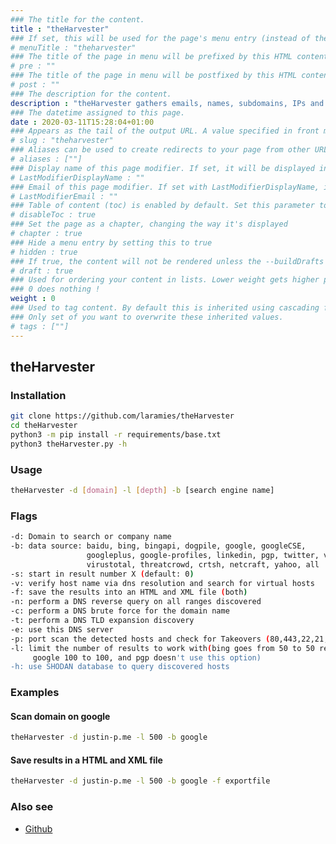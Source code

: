 ```yaml
---
### The title for the content.
title : "theHarvester"
### If set, this will be used for the page's menu entry (instead of the `title` attribute)
# menuTitle : "theharvester"
### The title of the page in menu will be prefixed by this HTML content
# pre : ""
### The title of the page in menu will be postfixed by this HTML content
# post : ""
### The description for the content.
description : "theHarvester gathers emails, names, subdomains, IPs and URLs using multiple public data sources."
### The datetime assigned to this page.
date : 2020-03-11T15:28:04+01:00
### Appears as the tail of the output URL. A value specified in front matter will override the segment of the URL based on the filename.
# slug : "theharvester"
### Aliases can be used to create redirects to your page from other URLs.
# aliases : [""]
### Display name of this page modifier. If set, it will be displayed in the footer.
# LastModifierDisplayName : ""
### Email of this page modifier. If set with LastModifierDisplayName, it will be displayed in the footer
# LastModifierEmail : ""
### Table of content (toc) is enabled by default. Set this parameter to true to disable it.
# disableToc : true
### Set the page as a chapter, changing the way it's displayed
# chapter : true
### Hide a menu entry by setting this to true
# hidden : true
### If true, the content will not be rendered unless the --buildDrafts flag is passed to the hugo command.
# draft : true
### Used for ordering your content in lists. Lower weight gets higher precedence. So content with lower weight will come first.
### 0 does nothing !
weight : 0
### Used to tag content. By default this is inherited using cascading from _index.md files
### Only set of you want to overwrite these inherited values.
# tags : [""]
---
```


## theHarvester

### Installation

```bash
git clone https://github.com/laramies/theHarvester
cd theHarvester
python3 -m pip install -r requirements/base.txt
python3 theHarvester.py -h 
```

### Usage

```bash
theHarvester -d [domain] -l [depth] -b [search engine name]
```

### Flags

```bash
-d: Domain to search or company name
-b: data source: baidu, bing, bingapi, dogpile, google, googleCSE,
                 googleplus, google-profiles, linkedin, pgp, twitter, vhost,
                 virustotal, threatcrowd, crtsh, netcraft, yahoo, all
-s: start in result number X (default: 0)
-v: verify host name via dns resolution and search for virtual hosts
-f: save the results into an HTML and XML file (both)
-n: perform a DNS reverse query on all ranges discovered
-c: perform a DNS brute force for the domain name
-t: perform a DNS TLD expansion discovery
-e: use this DNS server
-p: port scan the detected hosts and check for Takeovers (80,443,22,21,8080)
-l: limit the number of results to work with(bing goes from 50 to 50 results,
     google 100 to 100, and pgp doesn't use this option)
-h: use SHODAN database to query discovered hosts
```

### Examples

#### Scan domain on google

```bash
theHarvester -d justin-p.me -l 500 -b google
```

#### Save results in a HTML and XML file

```bash
theHarvester -d justin-p.me -l 500 -b google -f exportfile
```

### Also see

* [Github](https://github.com/laramies/theHarvester)
